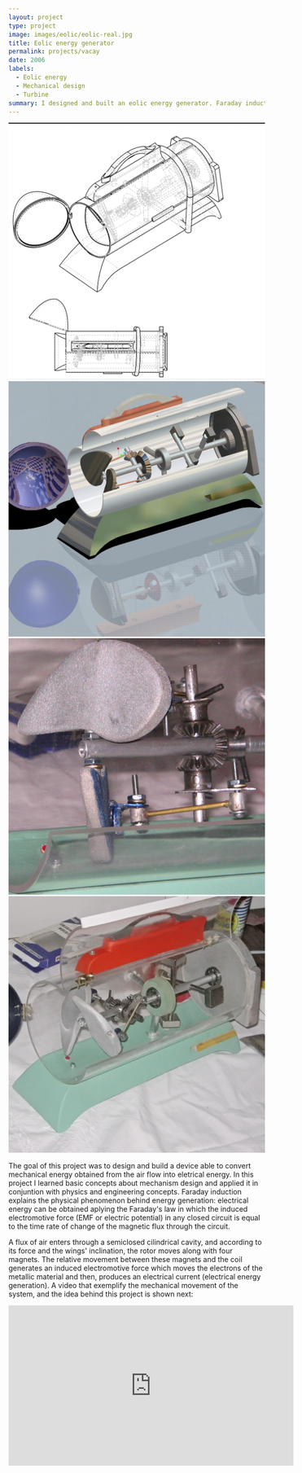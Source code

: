 ```yaml
---
layout: project
type: project
image: images/eolic/eolic-real.jpg
title: Eolic energy generator
permalink: projects/vacay
date: 2006
labels:
  - Eolic energy
  - Mechanical design
  - Turbine
summary: I designed and built an eolic energy generator. Faraday induction is used here to transform kinetic of a rotor energy into electric energy. The convertion process starts when wind power pushes an arrangement of 2 propellers whose inclination can be change by means of a gear mechanism. The propellers transform this eolic energy in mechanical rotation for a straigh axis where a set of 4 magnets are attached. Relative motion between the set of magnets and two coils generates electricity.
---
```


<div class="ui small rounded images">
  <img class="ui image" src="../images/eolic/eolic-explosion.png">
  <img class="ui image" src="../images/eolic/eolic-model.jpg">
  <img class="ui image" src="../images/eolic/eolic-mechanism.jpg">
  <img class="ui image" src="../images/eolic/eolic-real.jpg">
</div>

The goal of this project was to design and build a device able to convert mechanical energy obtained from the air flow into eletrical energy. In this project I learned basic concepts about mechanism design and applied it in conjuntion with physics and engineering concepts. Faraday induction explains the physical phenomenon behind energy generation: electrical energy can be obtained aplying the Faraday's law in which the induced electromotive force (EMF or electric potential) in any closed circuit is equal to the time rate of change of the magnetic flux through the circuit.

A flux of air enters through a semiclosed cilindrical cavity, and according to its force and the wings' inclination, the rotor moves along with four magnets. The relative movement between these magnets and the coil generates an induced electromotive force which moves the electrons of the metallic material and then, produces an electrical current (electrical energy generation). A video that exemplify the mechanical movement of the system, and the idea behind this project is shown next:

<iframe width="560" height="315" src="https://www.youtube.com/embed/--vAqtKbqyM?rel=0&amp;showinfo=0" frameborder="0" allow="autoplay; encrypted-media" allowfullscreen></iframe>